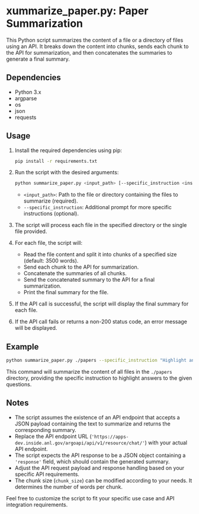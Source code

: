 # xummarize_paper.py: Paper Summarization

This Python script summarizes the content of a file or a directory of files using an API. It breaks down the content into chunks, sends each chunk to the API for summarization, and then concatenates the summaries to generate a final summary.

## Dependencies

- Python 3.x
- argparse
- os
- json
- requests

## Usage

1. Install the required dependencies using pip:

   ```bash
   pip install -r requirements.txt
   ```

2. Run the script with the desired arguments:

   ```bash
   python summarize_paper.py <input_path> [--specific_instruction <instruction>]
   ```

   - `<input_path>`: Path to the file or directory containing the files to summarize (required).
   - `--specific_instruction`: Additional prompt for more specific instructions (optional).

3. The script will process each file in the specified directory or the single file provided.

4. For each file, the script will:
   - Read the file content and split it into chunks of a specified size (default: 3500 words).
   - Send each chunk to the API for summarization.
   - Concatenate the summaries of all chunks.
   - Send the concatenated summary to the API for a final summarization.
   - Print the final summary for the file.

5. If the API call is successful, the script will display the final summary for each file.

6. If the API call fails or returns a non-200 status code, an error message will be displayed.

## Example

```bash
python summarize_paper.py ./papers --specific_instruction "Highlight any answers to the following questions that come out of the text. 1. Is the paper relevant to the use of LLMs in cancer? If not, please answer NOT RELEVANT and do not summarize. 2. What models does this paper utilize? 3. What prompting techniques does this paper use? 4. Please list out verbatim all example prompts that you can find. 5. Does this paper describe any fine-tuning or training?"
```

This command will summarize the content of all files in the `./papers` directory, providing the specific instruction to highlight answers to the given questions.

## Notes

- The script assumes the existence of an API endpoint that accepts a JSON payload containing the text to summarize and returns the corresponding summary.
- Replace the API endpoint URL (`'https://apps-dev.inside.anl.gov/argoapi/api/v1/resource/chat/'`) with your actual API endpoint.
- The script expects the API response to be a JSON object containing a `'response'` field, which should contain the generated summary.
- Adjust the API request payload and response handling based on your specific API requirements.
- The chunk size (`chunk_size`) can be modified according to your needs. It determines the number of words per chunk.

Feel free to customize the script to fit your specific use case and API integration requirements.

